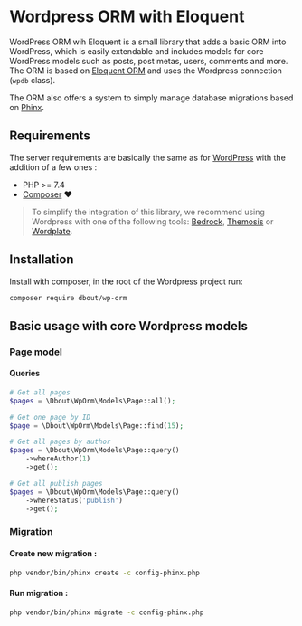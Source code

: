 # Wordpress ORM with Eloquent

WordPress ORM wih Eloquent is a small library that adds a basic ORM into WordPress, which is easily extendable and includes models for core WordPress models such as posts, post metas, users, comments and more.
The ORM is based on [Eloquent ORM](https://laravel.com/docs/8.x/eloquent) and uses the Wordpress connection (`wpdb` class).

The ORM also offers a system to simply manage database migrations based on [Phinx](https://phinx.org/).

Requirements
--------

The server requirements are basically the same as for [WordPress](https://wordpress.org/about/requirements/) with the addition of a few ones :

- PHP >= 7.4
- [Composer](https://getcomposer.org/) ❤️

> To simplify the integration of this library, we recommend using Wordpress with one of the following tools: [Bedrock](https://roots.io/bedrock/), [Themosis](https://framework.themosis.com/) or [Wordplate](https://github.com/wordplate/wordplate#readme).

Installation
--------


Install with composer, in the root of the Wordpress project run:

```bash
composer require dbout/wp-orm
```

Basic usage with core Wordpress models 
--------

### Page model

#### Queries

```php
# Get all pages
$pages = \Dbout\WpOrm\Models\Page::all();

# Get one page by ID
$page = \Dbout\WpOrm\Models\Page::find(15);

# Get all pages by author
$pages = \Dbout\WpOrm\Models\Page::query()
    ->whereAuthor(1)
    ->get();

# Get all publish pages
$pages = \Dbout\WpOrm\Models\Page::query()
    ->whereStatus('publish')
    ->get();
```


### Migration

#### Create new migration : 

```bash
php vendor/bin/phinx create -c config-phinx.php
```

#### Run migration :

```bash
php vendor/bin/phinx migrate -c config-phinx.php
```